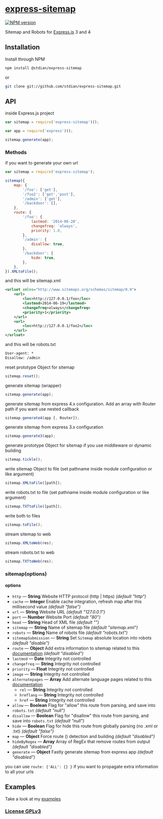 # [express-sitemap](https://github.com/hex7c0/express-sitemap)

[![NPM version](https://img.shields.io/npm/v/@stdian/express-sitemap.svg)](https://www.npmjs.com/package/@stdian/express-sitemap)

Sitemap and Robots for [Express.js](http://expressjs.com/) 3 and 4

## Installation

Install through NPM

```bash
npm install @stdian/express-sitemap
```
or
```bash
git clone git://github.com/stdian/express-sitemap.git
```

## API

inside Express.js project
```js
var sitemap = require('express-sitemap')();

var app = require('express')();

sitemap.generate(app);
```

### Methods

if you want to generate your own url
```js
var sitemap = require('express-sitemap');

sitemap({
    map: {
        '/foo': ['get'],
        '/foo2': ['get','post'],
        '/admin': ['get'],
        '/backdoor': [],
    },
    route: {
        '/foo': {
            lastmod: '2014-06-20',
            changefreq: 'always',
            priority: 1.0,
        },
        '/admin': {
            disallow: true,
        },
        '/backdoor': {
            hide: true,
        },
    },
}).XMLtoFile();
```

and this will be sitemap.xml
```xml
<urlset xmlns="http://www.sitemaps.org/schemas/sitemap/0.9">
    <url>
        <loc>http://127.0.0.1/foo</loc>
        <lastmod>2014-06-19</lastmod>
        <changefreq>always</changefreq>
        <priority>1</priority>
    </url>
    <url>
        <loc>http://127.0.0.1/foo2</loc>
    </url>
</urlset>
```

and this will be robots.txt
```txt
User-agent: *
Disallow: /admin
```

reset prototype Object for sitemap
```js
sitemap.reset();
```

generate sitemap (wrapper)
```js
sitemap.generate(app);
```

generate sitemap from express 4.x configuration. Add an array with Router path if you want use nested callback
```js
sitemap.generate4(app [, Router]);
```

generate sitemap from express 3.x configuration
```js
sitemap.generate3(app);
```

generate prototype Object for sitemap if you use middleware or dynamic building
```js
sitemap.tickle();
```

write sitemap Object to file (set pathname inside module configuration or like argument)
```js
sitemap.XMLtoFile([path]);
```

write robots.txt to file (set pathname inside module configuration or like argument)
```js
sitemap.TXTtoFile([path]);
```

write both to files
```js
sitemap.toFile();
```

stream sitemap to web
```js
sitemap.XMLtoWeb(res);
```

stream robots.txt to web
```js
sitemap.TXTtoWeb(res);
```

### sitemap(options)

#### options

 - `http` — **String** Website HTTP protocol (http | https) *(default "http")*
 - `cache` — **Integer** Enable cache integration, refresh map after this millisecond value *(default "false")*
 - `url` — **String** Website URL *(default "127.0.0.1")*
 - `port` — **Number** Website Port *(default "80")*
 - `head` — **String** Head of XML file *(default "<urlset xmlns="http://www.sitemaps.org/schemas/sitemap/0.9">")*
 - `sitemap` — **String** Name of sitemap file *(default "sitemap.xml")*
 - `robots` — **String** Name of robots file *(default "robots.txt")*
 - `sitemapSubmission` — **String** Set `Sitemap` absolute location into robots *(default "disable")*
 - `route` — **Object** Add extra information to sitemap related to this [documentation](http://www.sitemaps.org/protocol.html#xmlTagDefinitions) *(default "disabled")*
  - `lastmod` — **Date** Integrity not controlled
  - `changefreq` — **String** Integrity not controlled
  - `priority` — **Float** Integrity not controlled
  - `image` — **String** Integrity not controlled
  - `alternatepages` — **Array** Add alternate language pages related to this [documentation](https://support.google.com/webmasters/answer/2620865)
    - `rel` — **String** Integrity not controlled
    - `hreflang` — **String** Integrity not controlled
    - `href` — **String** Integrity not controlled
  - `allow` — **Boolean** Flag for "allow" this route from parsing, and save into `robots.txt` *(default "null")*
  - `disallow` — **Boolean** Flag for "disallow" this route from parsing, and save into `robots.txt` *(default "null")*
  - `hide` — **Boolean** Flag for hide this route from globally parsing (no .xml or .txt) *(default "false")*
 - `map` — **Object** Force route (<loc>) detection and building *(default "disabled")*
 - `hideByRegex` — **Array** Array of RegEx that remove routes from output *(default "disabled")*
 - `generate` — **Object** Fastly generate sitemap from express app *(default "disabled")*

you can use `route: {'ALL': {} }` if you want to propagate extra information to all your urls

## Examples

Take a look at my [examples](examples)

### [License GPLv3](LICENSE)
